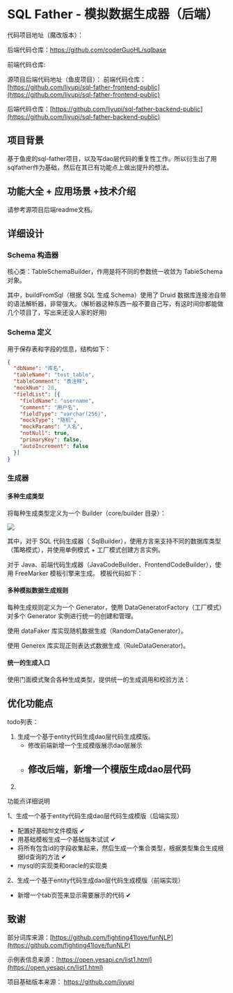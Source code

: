 # SQL Father - 模拟数据生成器（后端）
代码项目地址（魔改版本）：

后端代码仓库：https://github.com/coderGuoHL/sqlbase

前端代码仓库: 



源项目后端代码地址（鱼皮项目）：
前端代码仓库：[https://github.com/liyupi/sql-father-frontend-public](https://github.com/liyupi/sql-father-frontend-public)

后端代码仓库：[https://github.com/liyupi/sql-father-backend-public](https://github.com/liyupi/sql-father-backend-public)

## 项目背景

基于鱼皮的sql-father项目，以及写dao层代码的重复性工作。所以衍生出了用sqlfather作为基础，然后在其已有功能点上做出提升的想法。





## 功能大全 + 应用场景 +技术介绍

请参考源项目后端readme文档。





## 详细设计

### Schema 构造器

核心类：TableSchemaBuilder，作用是将不同的参数统一收敛为 TableSchema 对象。

其中，buildFromSql（根据 SQL 生成 Schema）使用了 Druid 数据库连接池自带的语法解析器，非常强大。（解析器这种东西一般不要自己写，有这时间你都能做几个项目了，写出来还没人家的好用)



### Schema 定义

用于保存表和字段的信息，结构如下：

```json
{
  "dbName": "库名",
  "tableName": "test_table",
  "tableComment": "表注释",
  "mockNum": 20,
  "fieldList": [{
    "fieldName": "username",
    "comment": "用户名",
    "fieldType": "varchar(256)",
    "mockType": "随机",
    "mockParams": "人名",
    "notNull": true,
    "primaryKey": false,
    "autoIncrement": false
  }]
}
```



### 生成器

#### 多种生成类型

将每种生成类型定义为一个 Builder（core/builder 目录）：

![](https://xingqiu-tuchuang-1256524210.cos.ap-shanghai.myqcloud.com/1/1666145274014-bb582f01-31dd-442c-835a-64c1e9fd61a5-20221019132502741-20221019132512095.png)

其中，对于 SQL 代码生成器（ SqlBuilder），使用方言来支持不同的数据库类型（策略模式），并使用单例模式 + 工厂模式创建方言实例。

对于 Java、前端代码生成器（JavaCodeBuilder、FrontendCodeBuilder），使用 FreeMarker 模板引擎来生成。
模板代码如下：





#### 多种模拟数据生成规则

每种生成规则定义为一个 Generator，使用 DataGeneratorFactory（工厂模式）对多个 Generator 实例进行统一的创建和管理。



使用 dataFaker 库实现随机数据生成（RandomDataGenerator）。

使用 Generex 库实现正则表达式数据生成（RuleDataGenerator)。



#### 统一的生成入口

使用门面模式聚合各种生成类型，提供统一的生成调用和校验方法：





## 优化功能点

todo列表：

1. 生成一个基于entity代码生成dao层代码生成模版。
   - 修改前端新增一个生成模版展示dao层展示
   - 修改后端，新增一个模版生成dao层代码
     - 
2. 



功能点详细说明

1、生成一个基于entity代码生成dao层代码生成模版（后端实现）

- 配置好基础ftl文件模版 ✔
- 用基础模板生成一个基础版本试试 ✔
- 将所有包含id的字段收集起来，然后生成一个集合类型，根据类型集合生成根据Id查询的方法 ✔
- mysql的实现类和oracle的实现类



2、生成一个基于entity代码生成dao层代码生成模版（前端实现）

- 新增一个tab页签来显示需要展示的代码 ✔



## 致谢

部分词库来源：[https://github.com/fighting41love/funNLP](https://github.com/fighting41love/funNLP)

示例表信息来源：[https://open.yesapi.cn/list1.html](https://open.yesapi.cn/list1.html)

项目基础版本来源： https://github.com/liyupi

